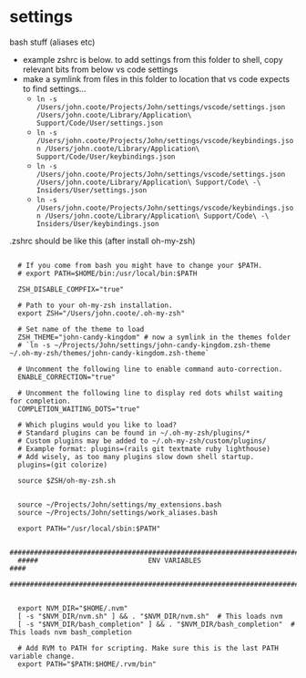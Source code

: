 # settings
bash stuff (aliases etc)
- example zshrc is below. to add settings from this folder to shell, copy relevant bits from below
vs code settings
- make a symlink from files in this folder to location that vs code expects to find settings...
   -  `ln -s /Users/john.coote/Projects/John/settings/vscode/settings.json /Users/john.coote/Library/Application\ Support/Code/User/settings.json`
   -  `ln -s /Users/john.coote/Projects/John/settings/vscode/keybindings.json /Users/john.coote/Library/Application\ Support/Code/User/keybindings.json`
   -  `ln -s /Users/john.coote/Projects/John/settings/vscode/settings.json /Users/john.coote/Library/Application\ Support/Code\ -\ Insiders/User/settings.json`
   -  `ln -s /Users/john.coote/Projects/John/settings/vscode/keybindings.json /Users/john.coote/Library/Application\ Support/Code\ -\ Insiders/User/keybindings.json`



.zshrc should be like this (after install oh-my-zsh)
```

  # If you come from bash you might have to change your $PATH.
  # export PATH=$HOME/bin:/usr/local/bin:$PATH

  ZSH_DISABLE_COMPFIX="true"

  # Path to your oh-my-zsh installation.
  export ZSH="/Users/john.coote/.oh-my-zsh"

  # Set name of the theme to load
  ZSH_THEME="john-candy-kingdom" # now a symlink in the themes folder
  # `ln -s ~/Projects/John/settings/john-candy-kingdom.zsh-theme ~/.oh-my-zsh/themes/john-candy-kingdom.zsh-theme`

  # Uncomment the following line to enable command auto-correction.
  ENABLE_CORRECTION="true"

  # Uncomment the following line to display red dots whilst waiting for completion.
  COMPLETION_WAITING_DOTS="true"

  # Which plugins would you like to load?
  # Standard plugins can be found in ~/.oh-my-zsh/plugins/*
  # Custom plugins may be added to ~/.oh-my-zsh/custom/plugins/
  # Example format: plugins=(rails git textmate ruby lighthouse)
  # Add wisely, as too many plugins slow down shell startup.
  plugins=(git colorize)

  source $ZSH/oh-my-zsh.sh


  source ~/Projects/John/settings/my_extensions.bash
  source ~/Projects/John/settings/work_aliases.bash

  export PATH="/usr/local/sbin:$PATH"

  ############################################################################
  #####                           ENV VARIABLES                           ####
  ############################################################################


  export NVM_DIR="$HOME/.nvm"
  [ -s "$NVM_DIR/nvm.sh" ] && . "$NVM_DIR/nvm.sh"  # This loads nvm
  [ -s "$NVM_DIR/bash_completion" ] && . "$NVM_DIR/bash_completion"  # This loads nvm bash_completion

  # Add RVM to PATH for scripting. Make sure this is the last PATH variable change.
  export PATH="$PATH:$HOME/.rvm/bin"
```